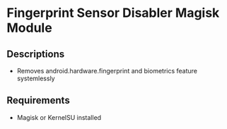 # Fingerprint Sensor Disabler Magisk Module

## Descriptions
- Removes android.hardware.fingerprint and biometrics feature systemlessly

## Requirements
- Magisk or KernelSU installed
